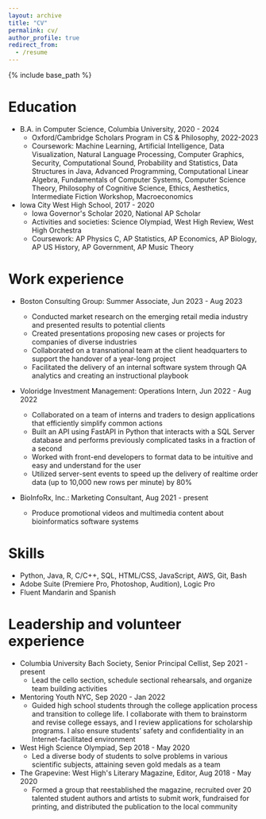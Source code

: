 ```yaml
---
layout: archive
title: "CV"
permalink: cv/
author_profile: true
redirect_from:
  - /resume
---
```


{% include base_path %}

Education
======
* B.A. in Computer Science, Columbia University, 2020 - 2024
  * Oxford/Cambridge Scholars Program in CS & Philosophy, 2022-2023
  * Coursework: Machine Learning, Artificial Intelligence, Data Visualization, Natural Language Processing, Computer Graphics, Security, Computational Sound, Probability and Statistics, Data Structures in Java, Advanced Programming, Computational Linear Algebra, Fundamentals of Computer Systems, Computer Science Theory, Philosophy of Cognitive Science, Ethics, Aesthetics, Intermediate Fiction Workshop, Macroeconomics
* Iowa City West High School, 2017 - 2020
  * Iowa Governor's Scholar 2020, National AP Scholar
  * Activities and societies: Science Olympiad, West High Review, West High Orchestra
  * Coursework: AP Physics C, AP Statistics, AP Economics, AP Biology, AP US History, AP Government, AP Music Theory

Work experience
======
* Boston Consulting Group: Summer Associate, Jun 2023 - Aug 2023
  * Conducted market research on the emerging retail media industry and presented results to potential clients 
  * Created presentations proposing new cases or projects for companies of diverse industries
  * Collaborated on a transnational team at the client headquarters to support the handover of a year-long project
  * Facilitated the delivery of an internal software system through QA analytics and creating an instructional playbook

* Voloridge Investment Management: Operations Intern, Jun 2022 - Aug 2022
  * Collaborated on a team of interns and traders to design applications that efficiently simplify common actions
  * Built an API using FastAPI in Python that interacts with a SQL Server database and performs previously complicated tasks in a fraction of a second
  * Worked with front-end developers to format data to be intuitive and easy and understand for the user
  * Utilized server-sent events to speed up the delivery of realtime order data (up to 10,000 new rows per minute) by 80%
 
* BioInfoRx, Inc.: Marketing Consultant, Aug 2021 - present
  * Produce promotional videos and multimedia content about bioinformatics software systems
  
Skills
======
* Python, Java, R, C/C++, SQL, HTML/CSS, JavaScript, AWS, Git, Bash
* Adobe Suite (Premiere Pro, Photoshop, Audition), Logic Pro
* Fluent Mandarin and Spanish

Leadership and volunteer experience
======
* Columbia University Bach Society, Senior Principal Cellist, Sep 2021 - present
  * Lead the cello section, schedule sectional rehearsals, and organize team building activities
* Mentoring Youth NYC, Sep 2020 - Jan 2022
  * Guided high school students through the college application process and transition to college life. I collaborate with them to brainstorm and revise college essays, and I review applications for scholarship programs. I also ensure students’ safety and confidentiality in an Internet-facilitated environment
* West High Science Olympiad, Sep 2018 - May 2020
  * Led a diverse body of students to solve problems in various scientific subjects, attaining seven gold medals as a team
* The Grapevine: West High's Literary Magazine, Editor, Aug 2018 - May 2020
  * Formed a group that reestablished the magazine, recruited over 20 talented student authors and artists to submit work, fundraised for printing, and distributed the publication to the local community
